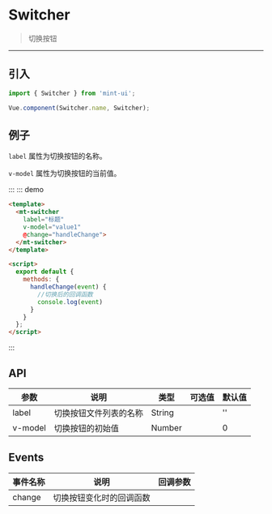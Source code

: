 # Switcher

> 切换按钮

-------------

## 引入

```javascript
import { Switcher } from 'mint-ui';

Vue.component(Switcher.name, Switcher);
```

## 例子

`label` 属性为切换按钮的名称。

`v-model` 属性为切换按钮的当前值。



:::
::: demo
```html
<template>
  <mt-switcher 
    label="标题" 
    v-model="value1" 
    @change="handleChange">
  </mt-switcher>
</template>

<script>
  export default {
    methods: {
      handleChange(event) {
        //切换后的回调函数
        console.log(event)
      }
    }
  };
</script>
```
:::

## API
| 参数 | 说明 | 类型 | 可选值 | 默认值 |
|------|-------|---------|-------|--------|
| label | 切换按钮文件列表的名称 | String | | '' |
| v-model | 切换按钮的初始值 | Number | | 0 |


## Events
| 事件名称 | 说明 | 回调参数 |
|------|-------|---------|
| change | 切换按钮变化时的回调函数 |  |
